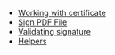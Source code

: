 * [Working with certificate](/#/docs/0.x/working-with-certificate)
* [Sign PDF File](/#/docs/0.x/sign-pdf-file)
* [Validating signature](/#/docs/0.x/validating-signature)
* [Helpers](/#/docs/0.x/helpers)
